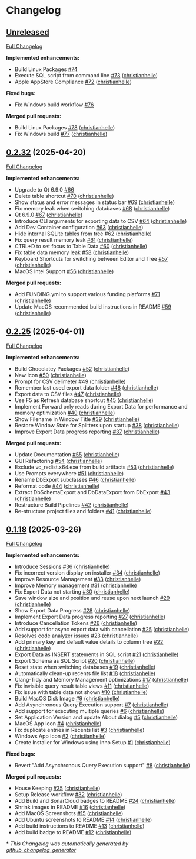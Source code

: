 # Changelog

## [Unreleased](https://github.com/christianhelle/sqlitequery/tree/HEAD)

[Full Changelog](https://github.com/christianhelle/sqlitequery/compare/0.2.32...HEAD)

**Implemented enhancements:**

- Build Linux Packages [\#74](https://github.com/christianhelle/sqlitequery/issues/74)
- Execute SQL script from command line [\#73](https://github.com/christianhelle/sqlitequery/pull/73) ([christianhelle](https://github.com/christianhelle))
- Apple AppStore Compliance [\#72](https://github.com/christianhelle/sqlitequery/pull/72) ([christianhelle](https://github.com/christianhelle))

**Fixed bugs:**

- Fix Windows build workflow [\#76](https://github.com/christianhelle/sqlitequery/issues/76)

**Merged pull requests:**

- Build Linux Packages [\#78](https://github.com/christianhelle/sqlitequery/pull/78) ([christianhelle](https://github.com/christianhelle))
- Fix Windows build [\#77](https://github.com/christianhelle/sqlitequery/pull/77) ([christianhelle](https://github.com/christianhelle))

## [0.2.32](https://github.com/christianhelle/sqlitequery/tree/0.2.32) (2025-04-20)

[Full Changelog](https://github.com/christianhelle/sqlitequery/compare/0.2.25...0.2.32)

**Implemented enhancements:**

- Upgrade to Qt 6.9.0 [\#66](https://github.com/christianhelle/sqlitequery/issues/66)
- Delete table shortcut [\#70](https://github.com/christianhelle/sqlitequery/pull/70) ([christianhelle](https://github.com/christianhelle))
- Show status and error messages in status bar [\#69](https://github.com/christianhelle/sqlitequery/pull/69) ([christianhelle](https://github.com/christianhelle))
- Fix memory leak when switching databases [\#68](https://github.com/christianhelle/sqlitequery/pull/68) ([christianhelle](https://github.com/christianhelle))
- Qt 6.9.0 [\#67](https://github.com/christianhelle/sqlitequery/pull/67) ([christianhelle](https://github.com/christianhelle))
- Introduce CLI arguments for exporting data to CSV [\#64](https://github.com/christianhelle/sqlitequery/pull/64) ([christianhelle](https://github.com/christianhelle))
- Add  Dev Container configuration [\#63](https://github.com/christianhelle/sqlitequery/pull/63) ([christianhelle](https://github.com/christianhelle))
- Hide internal SQLite tables from tree [\#62](https://github.com/christianhelle/sqlitequery/pull/62) ([christianhelle](https://github.com/christianhelle))
- Fix query result memory leak [\#61](https://github.com/christianhelle/sqlitequery/pull/61) ([christianhelle](https://github.com/christianhelle))
- CTRL+D to set focus to Table Data [\#60](https://github.com/christianhelle/sqlitequery/pull/60) ([christianhelle](https://github.com/christianhelle))
- Fix table data memory leak [\#58](https://github.com/christianhelle/sqlitequery/pull/58) ([christianhelle](https://github.com/christianhelle))
- Keyboard Shortcuts for switching between Editor and Tree [\#57](https://github.com/christianhelle/sqlitequery/pull/57) ([christianhelle](https://github.com/christianhelle))
- MacOS Intel Support [\#56](https://github.com/christianhelle/sqlitequery/pull/56) ([christianhelle](https://github.com/christianhelle))

**Merged pull requests:**

- Add FUNDING.yml to support various funding platforms [\#71](https://github.com/christianhelle/sqlitequery/pull/71) ([christianhelle](https://github.com/christianhelle))
- Update MacOS recommended build instructions in README [\#59](https://github.com/christianhelle/sqlitequery/pull/59) ([christianhelle](https://github.com/christianhelle))

## [0.2.25](https://github.com/christianhelle/sqlitequery/tree/0.2.25) (2025-04-01)

[Full Changelog](https://github.com/christianhelle/sqlitequery/compare/0.1.18...0.2.25)

**Implemented enhancements:**

- Build Chocolatey Packages [\#52](https://github.com/christianhelle/sqlitequery/pull/52) ([christianhelle](https://github.com/christianhelle))
- New Icon [\#50](https://github.com/christianhelle/sqlitequery/pull/50) ([christianhelle](https://github.com/christianhelle))
- Prompt for CSV delimeter [\#49](https://github.com/christianhelle/sqlitequery/pull/49) ([christianhelle](https://github.com/christianhelle))
- Remember last used export data folder [\#48](https://github.com/christianhelle/sqlitequery/pull/48) ([christianhelle](https://github.com/christianhelle))
- Export data to CSV files [\#47](https://github.com/christianhelle/sqlitequery/pull/47) ([christianhelle](https://github.com/christianhelle))
- Use F5 as Refresh database shortcut [\#45](https://github.com/christianhelle/sqlitequery/pull/45) ([christianhelle](https://github.com/christianhelle))
- Implement Forward only reads during Export Data for performance and memory optimization [\#40](https://github.com/christianhelle/sqlitequery/pull/40) ([christianhelle](https://github.com/christianhelle))
- Show Filename in Window Title [\#39](https://github.com/christianhelle/sqlitequery/pull/39) ([christianhelle](https://github.com/christianhelle))
- Restore Window State for Splitters upon startup [\#38](https://github.com/christianhelle/sqlitequery/pull/38) ([christianhelle](https://github.com/christianhelle))
- Improve Export Data progress reporting [\#37](https://github.com/christianhelle/sqlitequery/pull/37) ([christianhelle](https://github.com/christianhelle))

**Merged pull requests:**

- Update Documentation [\#55](https://github.com/christianhelle/sqlitequery/pull/55) ([christianhelle](https://github.com/christianhelle))
- GUI Refactoring [\#54](https://github.com/christianhelle/sqlitequery/pull/54) ([christianhelle](https://github.com/christianhelle))
- Exclude vc\_redist.x64.exe from build artifacts [\#53](https://github.com/christianhelle/sqlitequery/pull/53) ([christianhelle](https://github.com/christianhelle))
- Use Prompts everywhere [\#51](https://github.com/christianhelle/sqlitequery/pull/51) ([christianhelle](https://github.com/christianhelle))
- Rename DbExport subclasses [\#46](https://github.com/christianhelle/sqlitequery/pull/46) ([christianhelle](https://github.com/christianhelle))
- Reformat code [\#44](https://github.com/christianhelle/sqlitequery/pull/44) ([christianhelle](https://github.com/christianhelle))
- Extract DbSchemaExport and DbDataExport from DbExport [\#43](https://github.com/christianhelle/sqlitequery/pull/43) ([christianhelle](https://github.com/christianhelle))
- Restructure Build Pipelines [\#42](https://github.com/christianhelle/sqlitequery/pull/42) ([christianhelle](https://github.com/christianhelle))
- Re-structure project files and folders [\#41](https://github.com/christianhelle/sqlitequery/pull/41) ([christianhelle](https://github.com/christianhelle))

## [0.1.18](https://github.com/christianhelle/sqlitequery/tree/0.1.18) (2025-03-26)

[Full Changelog](https://github.com/christianhelle/sqlitequery/compare/824c095995cb1bf0ef088f1ad9e6406380dee980...0.1.18)

**Implemented enhancements:**

- Introduce Sessions [\#36](https://github.com/christianhelle/sqlitequery/pull/36) ([christianhelle](https://github.com/christianhelle))
- Fix incorrect version display on installer [\#34](https://github.com/christianhelle/sqlitequery/pull/34) ([christianhelle](https://github.com/christianhelle))
- Improve Resource Management [\#33](https://github.com/christianhelle/sqlitequery/pull/33) ([christianhelle](https://github.com/christianhelle))
- Improve Memory management [\#31](https://github.com/christianhelle/sqlitequery/pull/31) ([christianhelle](https://github.com/christianhelle))
- Fix Export Data not starting [\#30](https://github.com/christianhelle/sqlitequery/pull/30) ([christianhelle](https://github.com/christianhelle))
- Save window size and position and reuse upon next launch [\#29](https://github.com/christianhelle/sqlitequery/pull/29) ([christianhelle](https://github.com/christianhelle))
- Show Export Data Progress [\#28](https://github.com/christianhelle/sqlitequery/pull/28) ([christianhelle](https://github.com/christianhelle))
- Implement Export Data progress reporting [\#27](https://github.com/christianhelle/sqlitequery/pull/27) ([christianhelle](https://github.com/christianhelle))
- Introduce Cancellation Tokens [\#26](https://github.com/christianhelle/sqlitequery/pull/26) ([christianhelle](https://github.com/christianhelle))
- Add support for async export data with cancellation [\#25](https://github.com/christianhelle/sqlitequery/pull/25) ([christianhelle](https://github.com/christianhelle))
- Resolves code analyzer issues [\#23](https://github.com/christianhelle/sqlitequery/pull/23) ([christianhelle](https://github.com/christianhelle))
- Add primary key and default value details to column tree [\#22](https://github.com/christianhelle/sqlitequery/pull/22) ([christianhelle](https://github.com/christianhelle))
- Export Data as INSERT statements in SQL script [\#21](https://github.com/christianhelle/sqlitequery/pull/21) ([christianhelle](https://github.com/christianhelle))
- Export Schema as SQL Script [\#20](https://github.com/christianhelle/sqlitequery/pull/20) ([christianhelle](https://github.com/christianhelle))
- Reset state when switching databases [\#19](https://github.com/christianhelle/sqlitequery/pull/19) ([christianhelle](https://github.com/christianhelle))
- Automatically clean-up recents file list [\#18](https://github.com/christianhelle/sqlitequery/pull/18) ([christianhelle](https://github.com/christianhelle))
- Clang-Tidy and Memory Management optimizations [\#17](https://github.com/christianhelle/sqlitequery/pull/17) ([christianhelle](https://github.com/christianhelle))
- Fix invisible query result table views [\#11](https://github.com/christianhelle/sqlitequery/pull/11) ([christianhelle](https://github.com/christianhelle))
- Fix issue with table data not shown [\#10](https://github.com/christianhelle/sqlitequery/pull/10) ([christianhelle](https://github.com/christianhelle))
- Build MacOS Disk Image [\#9](https://github.com/christianhelle/sqlitequery/pull/9) ([christianhelle](https://github.com/christianhelle))
- Add Asynchronous Query Execution support [\#7](https://github.com/christianhelle/sqlitequery/pull/7) ([christianhelle](https://github.com/christianhelle))
- Add support for executing multiple queries [\#6](https://github.com/christianhelle/sqlitequery/pull/6) ([christianhelle](https://github.com/christianhelle))
- Set Application Version and update About dialog [\#5](https://github.com/christianhelle/sqlitequery/pull/5) ([christianhelle](https://github.com/christianhelle))
- MacOS App Icon [\#4](https://github.com/christianhelle/sqlitequery/pull/4) ([christianhelle](https://github.com/christianhelle))
- Fix duplicate entries in Recents list [\#3](https://github.com/christianhelle/sqlitequery/pull/3) ([christianhelle](https://github.com/christianhelle))
- Windows App Icon [\#2](https://github.com/christianhelle/sqlitequery/pull/2) ([christianhelle](https://github.com/christianhelle))
- Create Installer for Windows using Inno Setup [\#1](https://github.com/christianhelle/sqlitequery/pull/1) ([christianhelle](https://github.com/christianhelle))

**Fixed bugs:**

- Revert "Add Asynchronous Query Execution support" [\#8](https://github.com/christianhelle/sqlitequery/pull/8) ([christianhelle](https://github.com/christianhelle))

**Merged pull requests:**

- House Keeping [\#35](https://github.com/christianhelle/sqlitequery/pull/35) ([christianhelle](https://github.com/christianhelle))
- Setup Release workflow [\#32](https://github.com/christianhelle/sqlitequery/pull/32) ([christianhelle](https://github.com/christianhelle))
- Add Build and SonarCloud badges to README [\#24](https://github.com/christianhelle/sqlitequery/pull/24) ([christianhelle](https://github.com/christianhelle))
- Shrink images in README [\#16](https://github.com/christianhelle/sqlitequery/pull/16) ([christianhelle](https://github.com/christianhelle))
- Add MacOS Screenshots [\#15](https://github.com/christianhelle/sqlitequery/pull/15) ([christianhelle](https://github.com/christianhelle))
- Add Ubuntu screenshots to README [\#14](https://github.com/christianhelle/sqlitequery/pull/14) ([christianhelle](https://github.com/christianhelle))
- Add build instructions to README [\#13](https://github.com/christianhelle/sqlitequery/pull/13) ([christianhelle](https://github.com/christianhelle))
- Add build badge to README [\#12](https://github.com/christianhelle/sqlitequery/pull/12) ([christianhelle](https://github.com/christianhelle))



\* *This Changelog was automatically generated by [github_changelog_generator](https://github.com/github-changelog-generator/github-changelog-generator)*
